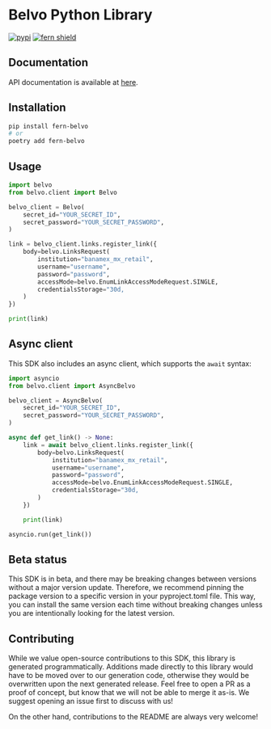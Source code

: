
# Belvo Python Library

[![pypi](https://img.shields.io/pypi/v/belvo.svg)](https://pypi.python.org/pypi/fern-belvo)
[![fern shield](https://img.shields.io/badge/%F0%9F%8C%BF-SDK%20generated%20by%20Fern-brightgreen)](https://github.com/fern-api/fern)

## Documentation

API documentation is available at [here](https://developers.belvo.com/reference/using-the-api-reference).

## Installation

```bash
pip install fern-belvo
# or
poetry add fern-belvo
```

## Usage

```python
import belvo
from belvo.client import Belvo

belvo_client = Belvo(
    secret_id="YOUR_SECRET_ID",
    secret_password="YOUR_SECRET_PASSWORD",
)

link = belvo_client.links.register_link({
    body=belvo.LinksRequest(
        institution="banamex_mx_retail",
        username="username",
        password="password",
        accessMode=belvo.EnumLinkAccessModeRequest.SINGLE,
        credentialsStorage="30d,
    )
})

print(link)
```

## Async client

This SDK also includes an async client, which supports the `await` syntax:

```python
import asyncio
from belvo.client import AsyncBelvo

belvo_client = AsyncBelvo(
    secret_id="YOUR_SECRET_ID",
    secret_password="YOUR_SECRET_PASSWORD",
)

async def get_link() -> None:
    link = await belvo_client.links.register_link({
        body=belvo.LinksRequest(
            institution="banamex_mx_retail",
            username="username",
            password="password",
            accessMode=belvo.EnumLinkAccessModeRequest.SINGLE,
            credentialsStorage="30d,
        )
    })

    print(link)

asyncio.run(get_link())
```

## Beta status

This SDK is in beta, and there may be breaking changes between versions without a major version update. Therefore, we recommend pinning the package version to a specific version in your pyproject.toml file. This way, you can install the same version each time without breaking changes unless you are intentionally looking for the latest version.

## Contributing

While we value open-source contributions to this SDK, this library is generated programmatically. Additions made directly to this library would have to be moved over to our generation code, otherwise they would be overwritten upon the next generated release. Feel free to open a PR as a proof of concept, but know that we will not be able to merge it as-is. We suggest opening an issue first to discuss with us!

On the other hand, contributions to the README are always very welcome!

